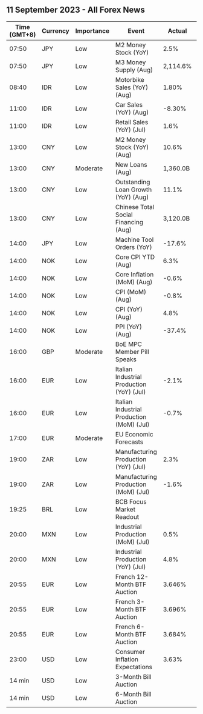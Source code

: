 ## 11 September 2023 - All Forex News

| Time (GMT+8) | Currency | Importance | Event | Actual | Forecast | Previous |
|------|----------|------------|-------|--------|----------|----------|
| 07:50 | JPY | Low | M2 Money Stock (YoY) | 2.5% | 2.5% | 2.5% |
| 07:50 | JPY | Low | M3 Money Supply (Aug) | 2,114.6% |  | 2,111.8% |
| 08:40 | IDR | Low | Motorbike Sales (YoY) (Aug) | 1.80% |  | 45.60% |
| 11:00 | IDR | Low | Car Sales (YoY) (Aug) | -8.30% |  | -6.80% |
| 11:00 | IDR | Low | Retail Sales (YoY) (Jul) | 1.6% |  | 7.9% |
| 13:00 | CNY | Low | M2 Money Stock (YoY) (Aug) | 10.6% | 10.7% | 10.7% |
| 13:00 | CNY | Moderate | New Loans (Aug) | 1,360.0B | 1,200.0B | 345.9B |
| 13:00 | CNY | Low | Outstanding Loan Growth (YoY) (Aug) | 11.1% | 11.1% | 11.1% |
| 13:00 | CNY | Low | Chinese Total Social Financing (Aug) | 3,120.0B | 2,460.0B | 528.2B |
| 14:00 | JPY | Low | Machine Tool Orders (YoY) | -17.6% |  | -19.7% |
| 14:00 | NOK | Low | Core CPI YTD (Aug) | 6.3% | 6.6% | 6.4% |
| 14:00 | NOK | Low | Core Inflation (MoM) (Aug) | -0.6% | -0.3% | 0.9% |
| 14:00 | NOK | Low | CPI (MoM) (Aug) | -0.8% | -0.4% | 0.4% |
| 14:00 | NOK | Low | CPI (YoY) (Aug) | 4.8% | 5.3% | 5.4% |
| 14:00 | NOK | Low | PPI (YoY) (Aug) | -37.4% |  | -35.4% |
| 16:00 | GBP | Moderate | BoE MPC Member Pill Speaks |  |  |  |
| 16:00 | EUR | Low | Italian Industrial Production (YoY) (Jul) | -2.1% | -1.7% | -0.7% |
| 16:00 | EUR | Low | Italian Industrial Production (MoM) (Jul) | -0.7% | -0.3% | 0.5% |
| 17:00 | EUR | Moderate | EU Economic Forecasts |  |  |  |
| 19:00 | ZAR | Low | Manufacturing Production (YoY) (Jul) | 2.3% | 4.4% | 5.9% |
| 19:00 | ZAR | Low | Manufacturing Production (MoM) (Jul) | -1.6% | 0.5% | 1.2% |
| 19:25 | BRL | Low | BCB Focus Market Readout |  |  |  |
| 20:00 | MXN | Low | Industrial Production (MoM) (Jul) | 0.5% | 0.4% | 0.8% |
| 20:00 | MXN | Low | Industrial Production (YoY) (Jul) | 4.8% | 4.2% | 4.9% |
| 20:55 | EUR | Low | French 12-Month BTF Auction | 3.646% |  | 3.609% |
| 20:55 | EUR | Low | French 3-Month BTF Auction | 3.696% |  | 3.657% |
| 20:55 | EUR | Low | French 6-Month BTF Auction | 3.684% |  | 3.657% |
| 23:00 | USD | Low | Consumer Inflation Expectations | 3.63% |  | 3.55% |
| 14 min | USD | Low | 3-Month Bill Auction |  |  | 5.315% |
| 14 min | USD | Low | 6-Month Bill Auction |  |  | 5.300% |
